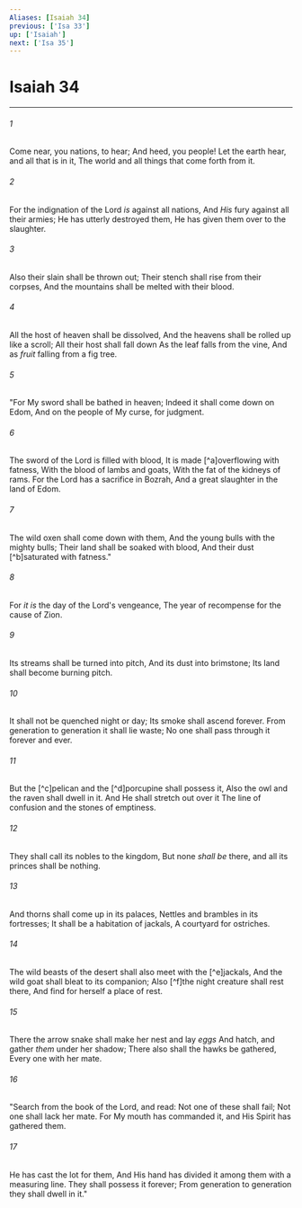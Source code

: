 ```yaml
---
Aliases: [Isaiah 34]
previous: ['Isa 33']
up: ['Isaiah']
next: ['Isa 35']
---
```

# Isaiah 34

***


###### 1 
Come near, you nations, to hear; And heed, you people! Let the earth hear, and all that is in it, The world and all things that come forth from it. 

###### 2 
For the indignation of the Lord _is_ against all nations, And _His_ fury against all their armies; He has utterly destroyed them, He has given them over to the slaughter. 

###### 3 
Also their slain shall be thrown out; Their stench shall rise from their corpses, And the mountains shall be melted with their blood. 

###### 4 
All the host of heaven shall be dissolved, And the heavens shall be rolled up like a scroll; All their host shall fall down As the leaf falls from the vine, And as _fruit_ falling from a fig tree. 

###### 5 
"For My sword shall be bathed in heaven; Indeed it shall come down on Edom, And on the people of My curse, for judgment. 

###### 6 
The sword of the Lord is filled with blood, It is made [^a]overflowing with fatness, With the blood of lambs and goats, With the fat of the kidneys of rams. For the Lord has a sacrifice in Bozrah, And a great slaughter in the land of Edom. 

###### 7 
The wild oxen shall come down with them, And the young bulls with the mighty bulls; Their land shall be soaked with blood, And their dust [^b]saturated with fatness." 

###### 8 
For _it is_ the day of the Lord's vengeance, The year of recompense for the cause of Zion. 

###### 9 
Its streams shall be turned into pitch, And its dust into brimstone; Its land shall become burning pitch. 

###### 10 
It shall not be quenched night or day; Its smoke shall ascend forever. From generation to generation it shall lie waste; No one shall pass through it forever and ever. 

###### 11 
But the [^c]pelican and the [^d]porcupine shall possess it, Also the owl and the raven shall dwell in it. And He shall stretch out over it The line of confusion and the stones of emptiness. 

###### 12 
They shall call its nobles to the kingdom, But none _shall be_ there, and all its princes shall be nothing. 

###### 13 
And thorns shall come up in its palaces, Nettles and brambles in its fortresses; It shall be a habitation of jackals, A courtyard for ostriches. 

###### 14 
The wild beasts of the desert shall also meet with the [^e]jackals, And the wild goat shall bleat to its companion; Also [^f]the night creature shall rest there, And find for herself a place of rest. 

###### 15 
There the arrow snake shall make her nest and lay _eggs_ And hatch, and gather _them_ under her shadow; There also shall the hawks be gathered, Every one with her mate. 

###### 16 
"Search from the book of the Lord, and read: Not one of these shall fail; Not one shall lack her mate. For My mouth has commanded it, and His Spirit has gathered them. 

###### 17 
He has cast the lot for them, And His hand has divided it among them with a measuring line. They shall possess it forever; From generation to generation they shall dwell in it."
